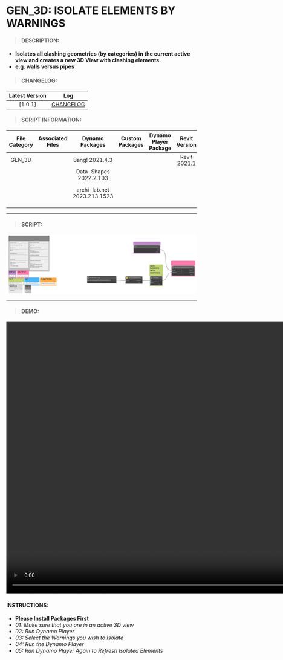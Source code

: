 # GEN_3D: ISOLATE ELEMENTS BY WARNINGS

> #### DESCRIPTION: 
- **Isolates all clashing geometries (by categories) in the current active view and creates a new 3D View with clashing elements.**
- **e.g. walls versus pipes**

> #### CHANGELOG:

| Latest Version | Log |
| :-------: | :----: | 
|[1.0.1] | [CHANGELOG](/_scripts/_general/3D/changelog/GEN_3D_IsolateByWarnings.md) |

> #### SCRIPT INFORMATION: 

| File Category | Associated Files | Dynamo Packages | Custom Packages | Dynamo Player Package | Revit Version | Author | Reviewed By | File Name & Location | 
| :-------: | :----: | :---: | :---: | :---: | :---: | :---: | :---: | :--: |
| GEN_3D |  | Bang! 2021.4.3 | | | Revit 2021.1 | Melvin Tuliao | | GEN_3D_IsolateByWarnings |
|           |  | Data-Shapes 2022.2.103|                 |                    | | | | 20220909_GEN_3D_ClashIsolate_V.1.0.1_Dynamo Player |
|           |  | archi-lab.net 2023.213.1523|                   |                    | | | | (https://bimcapcom.sharepoint.com/:u:/s/BCP-Main/EXM1_U02mIZCjuFJSoGCxDcBjxqjIpUEs8ZZhIOls1VN6Q?e=x73a3K) |
|           |  |          |                    | |
|           |  |            |                    | |

------------------------------------------------------------

> #### SCRIPT: 
<img src="./_scripts/_general/3D/images/GEN_3D_IsolateByWarnings.png">

------------------------------------------------------------------------------

> #### **DEMO**: 

<video width="1280" height="720" controls>
 <source src="./_scripts/_general/3D/demo/GEN_3D_IsolateByWarnings0.mp4" type="video/mp4">
</video>

#### INSTRUCTIONS: 
- **Please Install Packages First**
- *01: Make sure that you are in an active 3D view*
- *02: Run Dynamo Player*
- *03: Select the Warnings you wish to Isolate*
- *04: Run the Dynamo Player*
- *05: Run Dynamo Player Again to Refresh Isolated Elements*